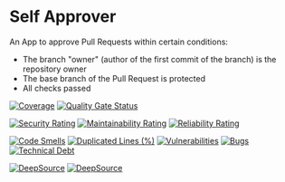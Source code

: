 # Self Approver
An App to approve Pull Requests within certain conditions:
- The branch "owner" (author of the first commit of the branch) is the repository owner
- The base branch of the Pull Request is protected
- All checks passed


[![Coverage](https://sonarcloud.io/api/project_badges/measure?project=heitorpolidoro_self-approver&metric=coverage)](https://sonarcloud.io/summary/new_code?id=heitorpolidoro_self-approver)
[![Quality Gate Status](https://sonarcloud.io/api/project_badges/measure?project=heitorpolidoro_self-approver&metric=alert_status)](https://sonarcloud.io/summary/new_code?id=heitorpolidoro_self-approver)

[![Security Rating](https://sonarcloud.io/api/project_badges/measure?project=heitorpolidoro_self-approver&metric=security_rating)](https://sonarcloud.io/summary/new_code?id=heitorpolidoro_self-approver)
[![Maintainability Rating](https://sonarcloud.io/api/project_badges/measure?project=heitorpolidoro_self-approver&metric=sqale_rating)](https://sonarcloud.io/summary/new_code?id=heitorpolidoro_self-approver)
[![Reliability Rating](https://sonarcloud.io/api/project_badges/measure?project=heitorpolidoro_self-approver&metric=reliability_rating)](https://sonarcloud.io/summary/new_code?id=heitorpolidoro_self-approver)

[![Code Smells](https://sonarcloud.io/api/project_badges/measure?project=heitorpolidoro_self-approver&metric=code_smells)](https://sonarcloud.io/summary/new_code?id=heitorpolidoro_self-approver)
[![Duplicated Lines (%)](https://sonarcloud.io/api/project_badges/measure?project=heitorpolidoro_self-approver&metric=duplicated_lines_density)](https://sonarcloud.io/summary/new_code?id=heitorpolidoro_self-approver)
[![Vulnerabilities](https://sonarcloud.io/api/project_badges/measure?project=heitorpolidoro_self-approver&metric=vulnerabilities)](https://sonarcloud.io/summary/new_code?id=heitorpolidoro_self-approver)
[![Bugs](https://sonarcloud.io/api/project_badges/measure?project=heitorpolidoro_self-approver&metric=bugs)](https://sonarcloud.io/summary/new_code?id=heitorpolidoro_self-approver)
[![Technical Debt](https://sonarcloud.io/api/project_badges/measure?project=heitorpolidoro_self-approver&metric=sqale_index)](https://sonarcloud.io/summary/new_code?id=heitorpolidoro_self-approver)

[![DeepSource](https://app.deepsource.com/gh/heitorpolidoro/self-approver.svg/?label=active+issues&show_trend=true&token=hZuHoQ-gd4kIPgNuSX0X_QT2)](https://app.deepsource.com/gh/heitorpolidoro/self-approver/)
[![DeepSource](https://app.deepsource.com/gh/heitorpolidoro/self-approver.svg/?label=resolved+issues&show_trend=true&token=hZuHoQ-gd4kIPgNuSX0X_QT2)](https://app.deepsource.com/gh/heitorpolidoro/self-approver/)
